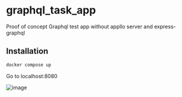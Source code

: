 # graphql_task_app
Proof of concept Graphql test app without appllo server and express-graphql


## Installation

``` bash
docker compose up
```
Go to localhost:8080

![image](https://user-images.githubusercontent.com/6830476/210795148-b91a34a2-eb6e-4cd4-b15b-f62c424cb26f.png)
